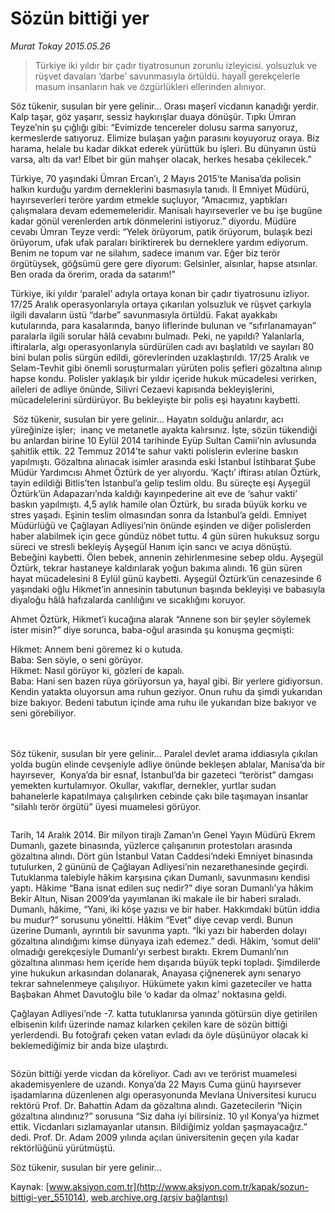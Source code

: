 # Sözün bittiği yer

*Murat Tokay 2015.05.26*

<div class="pNewsDetailMainContent ctx_content" itemprop="articleBody">
 <blockquote>
  <p>
   Türkiye iki yıldır bir çadır tiyatrosunun zorunlu izleyicisi. yolsuzluk ve rüşvet davaları ‘darbe’ savunmasıyla örtüldü. hayalÎ gerekçelerle masum insanların hak ve özgürlükleri ellerinden alınıyor.
  </p>
 </blockquote>
 <p>
  Söz tükenir, susulan bir yere gelinir... Orası maşerî vicdanın kanadığı yerdir. Kalp taşar, göz yaşarır, sessiz haykırışlar duaya dönüşür. Tıpkı Ümran Teyze’nin şu çığlığı gibi: “Evimizde tencereler dolusu sarma sarıyoruz, kermeslerde satıyoruz. Elimize bulaşan yağın parasını koyuyoruz oraya. Biz harama, helale bu kadar dikkat ederek yürüttük bu işleri. Bu dünyanın üstü varsa, altı da var! Elbet bir gün mahşer olacak, herkes hesaba çekilecek.”
 </p>
 <p>
  Türkiye, 70 yaşındaki Ümran Ercan’ı, 2 Mayıs 2015’te Manisa’da polisin halkın kurduğu yardım derneklerini basmasıyla tanıdı. İl Emniyet Müdürü, hayırseverleri teröre yardım etmekle suçluyor, “Amacımız, yaptıkları çalışmalara devam edememeleridir. Manisalı hayırseverler ve bu işe bugüne kadar gönül verenlerden artık dönmelerini istiyoruz.” diyordu. Müdüre cevabı Ümran Teyze verdi: “Yelek örüyorum, patik örüyorum, bulaşık bezi örüyorum, ufak ufak paraları biriktirerek bu derneklere yardım ediyorum. Benim ne topum var ne silahım, sadece imanım var. Eğer biz terör örgütüysek, göğsümü gere gere diyorum: Gelsinler, alsınlar, hapse atsınlar. Ben orada da örerim, orada da satarım!”
 </p>
 <p>
  Türkiye, iki yıldır ‘paralel’ adıyla ortaya konan bir çadır tiyatrosunu izliyor. 17/25 Aralık operasyonlarıyla ortaya çıkarılan yolsuzluk ve rüşvet çarkıyla ilgili davaların üstü “darbe” savunmasıyla örtüldü. Fakat ayakkabı kutularında, para kasalarında, banyo liflerinde bulunan ve “sıfırlanamayan” paralarla ilgili sorular hâlâ cevabını bulmadı. Peki, ne yapıldı? Yalanlarla, iftiralarla, algı operasyonlarıyla sürdürülen cadı avı başlatıldı ve sayıları 80 bini bulan polis sürgün edildi, görevlerinden uzaklaştırıldı. 17/25 Aralık ve Selam-Tevhit gibi önemli soruşturmaları yürüten polis şefleri gözaltına alınıp hapse kondu. Polisler yaklaşık bir yıldır içeride hukuk mücadelesi verirken, aileleri de adliye önünde, Silivri Cezaevi kapısında bekleyişlerini, mücadelelerini sürdürüyor. Bu bekleyişte bir polis eşi hayatını kaybetti.
 </p>
 <p>
  <img alt="" src="http://web.archive.org/web/20151214165000im_/http://medya.aksiyon.com.tr//aksiyon/2015/05/26/568631.jpg "/>
  Söz tükenir, susulan bir yere gelinir… Hayatın solduğu anlardır, acı yüreğinize işler;  inanç ve metanetle ayakta kalırsınız. İşte, sözün tükendiği bu anlardan birine 10 Eylül 2014 tarihinde Eyüp Sultan Camii’nin avlusunda şahitlik ettik. 22 Temmuz 2014’te sahur vakti polislerin evlerine baskın yapılmıştı. Gözaltına alınacak isimler arasında eski İstanbul İstihbarat Şube Müdür Yardımcısı Ahmet Öztürk de yer alıyordu. ‘Kaçtı’ iftirası atılan Öztürk, tayin edildiği Bitlis’ten İstanbul’a gelip teslim oldu. Bu süreçte eşi Ayşegül Öztürk’ün Adapazarı’nda kaldığı kayınpederine ait eve de ‘sahur vakti’ baskın yapılmıştı. 4,5 aylık hamile olan Öztürk, bu sırada büyük korku ve stres yaşadı. Eşinin teslim olmasından sonra da İstanbul’a geldi. Emniyet Müdürlüğü ve Çağlayan Adliyesi’nin önünde eşinden ve diğer polislerden haber alabilmek için gece gündüz nöbet tuttu. 4 gün süren hukuksuz sorgu süreci ve stresli bekleyiş Ayşegül Hanım için sancı ve acıya dönüştü. Bebeğini kaybetti. Ölen bebek, annenin zehirlenmesine sebep oldu. Ayşegül Öztürk, tekrar hastaneye kaldırılarak yoğun bakıma alındı. 16 gün süren hayat mücadelesini 8 Eylül günü kaybetti. Ayşegül Öztürk’ün cenazesinde 6 yaşındaki oğlu Hikmet’in annesinin tabutunun başında bekleyişi ve babasıyla diyaloğu hâlâ hafızalarda canlılığını ve sıcaklığını koruyor.
 </p>
 <p>
  Ahmet Öztürk, Hikmet’i kucağına alarak “Annene son bir şeyler söylemek ister misin?” diye sorunca, baba-oğul arasında şu konuşma geçmişti:
 </p>
 <p>
  Hikmet: Annem beni göremez ki o kutuda.
  <br>
   Baba: Sen söyle, o seni görüyor.
   <br>
    Hikmet: Nasıl görüyor ki, gözleri de kapalı.
    <br>
     Baba: Hani sen bazen rüya görüyorsun ya, hayal gibi. Bir yerlere gidiyorsun. Kendin yatakta oluyorsun ama ruhun geziyor. Onun ruhu da şimdi yukarıdan bize bakıyor. Bedeni tabutun içinde ama ruhu ile yukarıdan bize bakıyor ve seni görebiliyor.
    </br>
   </br>
  </br>
 </p>
 <p>
  Söz tükenir, susulan bir yere gelinir… Paralel devlet arama iddiasıyla çıkılan yolda bugün elinde cevşeniyle adliye önünde bekleşen ablalar, Manisa’da bir hayırsever,  Konya’da bir esnaf, İstanbul’da bir gazeteci “terörist” damgası yemekten kurtulamıyor. Okullar, vakıflar, dernekler, yurtlar sudan bahanelerle kapatılmaya çalışılırken cebinde çakı bile taşımayan insanlar “silahlı terör örgütü” üyesi muamelesi görüyor.
 </p>
 <p>
  <img alt="" src="http://web.archive.org/web/20151214165000im_/http://medya.aksiyon.com.tr//aksiyon/2015/05/26/568629.jpg "/>
 </p>
 <p>
  Tarih, 14 Aralık 2014. Bir milyon tirajlı Zaman’ın Genel Yayın Müdürü Ekrem Dumanlı, gazete binasında, yüzlerce çalışanının protestoları arasında gözaltına alındı. Dört gün İstanbul Vatan Caddesi’ndeki Emniyet binasında tutulurken, 2 gününü de Çağlayan Adliyesi’nin nezarethanesinde geçirdi. Tutuklanma talebiyle hâkim karşısına çıkan Dumanlı, savunmasını kendisi yaptı. Hâkime “Bana isnat edilen suç nedir?” diye soran Dumanlı’ya hâkim Bekir Altun, Nisan 2009’da yayımlanan iki makale ile bir haberi sıraladı. Dumanlı, hâkime, “Yani, iki köşe yazısı ve bir haber. Hakkımdaki bütün iddia bu mudur?” sorusunu yöneltti. Hâkim “Evet” diye cevap verdi. Bunun üzerine Dumanlı, ayrıntılı bir savunma yaptı. “İki yazı bir haberden dolayı gözaltına alındığımı kimse dünyaya izah edemez.” dedi. Hâkim, ‘somut delil’ olmadığı gerekçesiyle Dumanlı’yı serbest bıraktı. Ekrem Dumanlı’nın gözaltına alınması hem içeride hem dışarıda büyük tepki topladı. Şimdilerde yine hukukun arkasından dolanarak, Anayasa çiğnenerek aynı senaryo tekrar sahnelenmeye çalışılıyor. Hükümete yakın kimi gazeteciler ve hatta Başbakan Ahmet Davutoğlu bile ‘o kadar da olmaz’ noktasına geldi.
 </p>
 <p>
  Çağlayan Adliyesi’nde -7. katta tutuklanırsa yanında götürsün diye getirilen elbisenin kılıfı üzerinde namaz kılarken çekilen kare de sözün bittiği yerlerdendi. Bu fotoğrafı çeken vatan evladı da öyle düşünüyor olacak ki beklemediğimiz bir anda bize ulaştırdı.
 </p>
 <p>
  <img alt="" src="http://web.archive.org/web/20151214165000im_/http://medya.aksiyon.com.tr//aksiyon/2015/05/26/568630.jpg "/>
 </p>
 <p>
  Sözün bittiği yerde vicdan da köreliyor. Cadı avı ve terörist muamelesi akademisyenlere de uzandı. Konya’da 22 Mayıs Cuma günü hayırsever işadamlarına düzenlenen algı operasyonunda Mevlana Üniversitesi kurucu rektörü Prof. Dr. Bahattin Adam da gözaltına alındı. Gazetecilerin “Niçin gözaltına alındınız?” sorusuna “Siz daha iyi bilirsiniz. 10 yıl Konya’ya hizmet ettik. Vicdanları sızlamayanlar utansın. Bildiğimiz yoldan şaşmayacağız.” dedi. Prof. Dr. Adam 2009 yılında açılan üniversitenin geçen yıla kadar rektörlüğünü yürütmüştü.
 </p>
 <p>
  Söz tükenir, susulan bir yere gelinir...
 </p>
 <p>
 </p>
</div>


Kaynak: [www.aksiyon.com.tr](http://www.aksiyon.com.tr/kapak/sozun-bittigi-yer_551014), [web.archive.org (arşiv bağlantısı)](http://web.archive.org/web/20151214165000/http://www.aksiyon.com.tr/kapak/sozun-bittigi-yer_551014)
